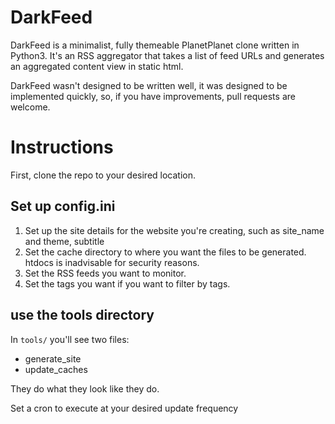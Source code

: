 # DarkFeed

DarkFeed is a minimalist, fully themeable PlanetPlanet clone written in Python3.  It's an RSS aggregator that takes a list of feed URLs and generates an aggregated content view in static html.

DarkFeed wasn't designed to be written well, it was designed to be implemented quickly, so, if you have improvements, pull requests are welcome.

# Instructions

First, clone the repo to your desired location.

## Set up config.ini
1. Set up the site details for the website you're creating, such as site_name and theme, subtitle
2. Set the cache directory to where you want the files to be generated.  htdocs is inadvisable for security reasons.
3. Set the RSS feeds you want to monitor.
4. Set the tags you want if you want to filter by tags.

## use the tools directory
In `tools/` you'll see two files:
 - generate_site
 - update_caches

They do what they look like they do.


Set a cron to execute at your desired update frequency
